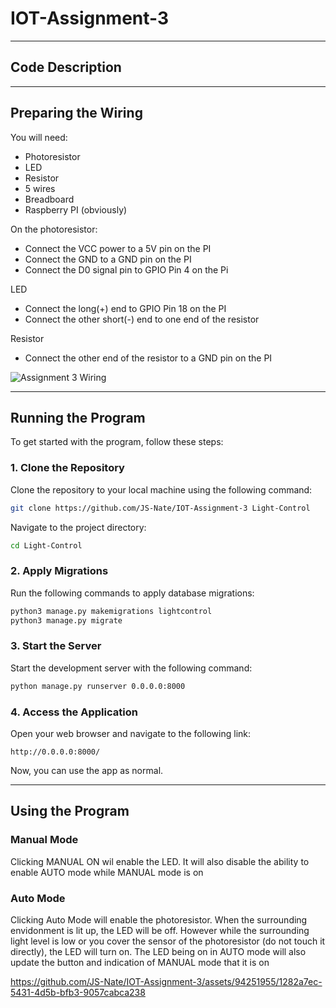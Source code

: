 # IOT-Assignment-3
---

## Code Description




---

## Preparing the Wiring


You will need:
- Photoresistor
- LED
- Resistor
- 5 wires
- Breadboard
- Raspberry PI (obviously)


On the photoresistor:
- Connect the VCC power to a 5V pin on the PI
- Connect the GND to a GND pin on the PI
- Connect the D0 signal pin to GPIO Pin 4 on the Pi

LED
- Connect the long(+) end to GPIO Pin 18 on the PI
- Connect the other short(-) end to one end of the resistor

Resistor
- Connect the other end of the resistor to a GND pin on the PI


![Assignment 3 Wiring](https://github.com/JS-Nate/IOT-Assignment-3/assets/94251955/de78df86-af86-4f02-938a-f10a3b109a7e)



---

## Running the Program

To get started with the program, follow these steps:

### 1. Clone the Repository

Clone the repository to your local machine using the following command:

```bash
git clone https://github.com/JS-Nate/IOT-Assignment-3 Light-Control
```

Navigate to the project directory:

```bash
cd Light-Control
```

### 2. Apply Migrations

Run the following commands to apply database migrations:

```bash
python3 manage.py makemigrations lightcontrol
python3 manage.py migrate
```

### 3. Start the Server

Start the development server with the following command:

```bash
python manage.py runserver 0.0.0.0:8000
```

### 4. Access the Application

Open your web browser and navigate to the following link:

```
http://0.0.0.0:8000/
```

Now, you can use the app as normal.


---

## Using the Program


### Manual Mode

Clicking MANUAL ON wil enable the LED. It will also disable the ability to enable AUTO mode while MANUAL mode is on


### Auto Mode

Clicking Auto Mode will enable the photoresistor. When the surrounding envidonment is lit up, the LED will be off. However while the surrounding light level is low or you cover the sensor of the photoresistor (do not touch it directly), the LED will turn on.
The LED being on in AUTO mode will also update the button and indication of MANUAL mode that it is on



https://github.com/JS-Nate/IOT-Assignment-3/assets/94251955/1282a7ec-5431-4d5b-bfb3-9057cabca238


